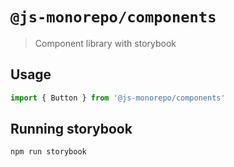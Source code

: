 # `@js-monorepo/components`

> Component library with storybook

## Usage

```js
import { Button } from '@js-monorepo/components'
```

## Running storybook
```sh
npm run storybook
```